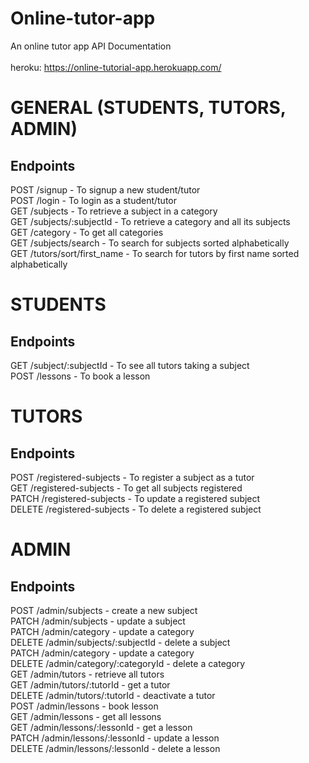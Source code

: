# Online-tutor-app
An online tutor app API Documentation<br>
<br>
heroku: https://online-tutorial-app.herokuapp.com/

# GENERAL (STUDENTS, TUTORS, ADMIN)
## Endpoints
POST  /signup - To signup a new student/tutor<br>
POST  /login  - To login as a student/tutor<br>
GET /subjects  - To retrieve a subject in a category<br>
GET /subjects/:subjectId  - To retrieve a category and all its subjects<br>
GET /category - To get all categories<br>
GET /subjects/search - To search for subjects sorted alphabetically<br>
GET /tutors/sort/first_name - To search for tutors by first name sorted alphabetically<br>

#  STUDENTS
## Endpoints
GET   /subject/:subjectId - To see all tutors taking a subject<br>
POST  /lessons         - To book a lesson<br>

# TUTORS
## Endpoints
POST    /registered-subjects   - To register a subject as a tutor<br>
GET     /registered-subjects   - To get all subjects registered<br>
PATCH   /registered-subjects   - To update a registered subject<br>
DELETE  /registered-subjects   - To delete a registered subject<br>

# ADMIN
## Endpoints
POST  /admin/subjects  - create a new subject<br>
PATCH /admin/subjects  - update a subject<br>
PATCH /admin/category  - update a category<br>
DELETE /admin/subjects/:subjectId - delete a subject<br>
PATCH /admin/category  - update a category<br>
DELETE /admin/category/:categoryId - delete a category<br>
GET /admin/tutors - retrieve all tutors<br>
GET /admin/tutors/:tutorId - get a tutor<br>
DELETE /admin/tutors/:tutorId - deactivate a tutor<br>
POST /admin/lessons  - book lesson<br>
GET /admin/lessons - get all lessons<br>
GET /admin/lessons/:lessonId - get a lesson<br>
PATCH /admin/lessons/:lessonId - update a lesson<br>
DELETE /admin/lessons/:lessonId - delete a lesson<br>
